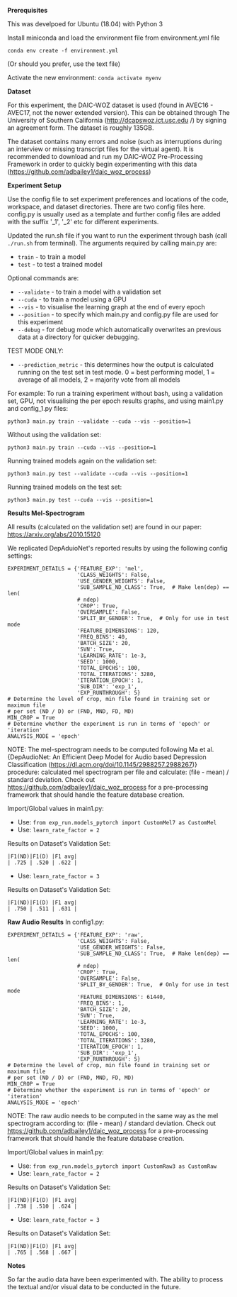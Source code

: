 **Prerequisites**

This was develpoed for Ubuntu (18.04) with Python 3

Install miniconda and load the environment file from environment.yml file

`conda env create -f environment.yml`

(Or should you prefer, use the text file)

Activate the new environment: `conda activate myenv`

**Dataset**

For this experiment, the DAIC-WOZ dataset is used (found in AVEC16 - AVEC17, 
not the newer extended version). This can be 
obtained
 through The University of Southern California (http://dcapswoz.ict.usc.edu
 /) by signing an agreement form. The dataset is roughly 135GB. 
 
 The dataset contains many errors and noise (such as interruptions during an
  interview or missing transcript files for the virtual agent). It is
   recommended to download and run my DAIC-WOZ Pre-Processing Framework in
    order to quickly begin experimenting with this data (https://github.com/adbailey1/daic_woz_process)

**Experiment Setup**

Use the config file to set experiment preferences and locations of the code, workspace, and dataset directories. There are two config files here. config.py is usually used as a template and further config files are added with the suffix '_1', '_2' etc for different experiments. 

Updated the run.sh file if you want to run the experiment through bash (call
 `./run.sh` from terminal). The arguments required by calling main.py
  are: 
 - `train` - to train a model 
- `test` - to test a trained model

Optional commands are: 
- `--validate` - to train a model with a validation set
- `--cuda` - to train a model using a GPU
- `--vis` - to visualise the learning graph at the end of every epoch
- `--position` - to specify which main.py and config.py file are used for this 
  experiment  
- `--debug` - for debug mode which automatically overwrites an previous data at
  a directory for quicker debugging.
  
TEST MODE ONLY:
-  `--prediction_metric` - this determines how the output is calculated 
   running on the test set in test mode. 0 = best performing model, 1 = 
   average of all 
   models, 2 = majority vote from all models  

For example: To run a training experiment without bash, using a validation
 set, GPU, not visualising the per epoch results graphs, and using main1.py 
and config_1.py files:
 
 `python3 main.py train --validate --cuda --vis --position=1`
 
 Without using the validation set:
 
 `python3 main.py train --cuda --vis --position=1`
 
 Running trained models again on the validation set:
 
 `python3 main.py test --validate --cuda --vis --position=1`
 
 Running trained models on the test set:
 
 `python3 main.py test --cuda --vis --position=1`

**Results Mel-Spectrogram**

All results (calculated on the validation set) are found in our paper: 
https://arxiv.org/abs/2010.15120

We replicated DepAduioNet's reported results by using the following config settings:
````
EXPERIMENT_DETAILS = {'FEATURE_EXP': 'mel',
                      'CLASS_WEIGHTS': False,
                      'USE_GENDER_WEIGHTS': False,
                      'SUB_SAMPLE_ND_CLASS': True,  # Make len(dep) == len(
                      # ndep)
                      'CROP': True,
                      'OVERSAMPLE': False,
                      'SPLIT_BY_GENDER': True,  # Only for use in test mode
                      'FEATURE_DIMENSIONS': 120,
                      'FREQ_BINS': 40,
                      'BATCH_SIZE': 20,
                      'SVN': True,
                      'LEARNING_RATE': 1e-3,
                      'SEED': 1000,
                      'TOTAL_EPOCHS': 100,
                      'TOTAL_ITERATIONS': 3280,
                      'ITERATION_EPOCH': 1,
                      'SUB_DIR': 'exp_1',
                      'EXP_RUNTHROUGH': 5}
# Determine the level of crop, min file found in training set or maximum file
# per set (ND / D) or (FND, MND, FD, MD)
MIN_CROP = True
# Determine whether the experiment is run in terms of 'epoch' or 'iteration'
ANALYSIS_MODE = 'epoch'
````

NOTE: The mel-spectrogram needs to be computed following Ma et al. {DepAudioNet: An Efficient Deep Model for Audio based Depression Classification (https://dl.acm.org/doi/10.1145/2988257.2988267)} procedure: calculated mel spectrogram per file and calculate: (file - mean) / standard deviation. Check out https://github.com/adbailey1/daic_woz_process for a pre-processing framework that should handle the feature database creation.

Import/Global values in main1.py:

- Use: `from exp_run.models_pytorch import CustomMel7 as CustomMel`
- Use: `learn_rate_factor = 2`

Results on Dataset's Validation Set: 

````
|F1(ND)|F1(D) |F1 avg|
| .725 | .520 | .622 |
````

- Use: `learn_rate_factor = 3`

Results on Dataset's Validation Set: 

````
|F1(ND)|F1(D) |F1 avg|
| .750 | .511 | .631 | 
````

**Raw Audio Results**
In config1.py:

````
EXPERIMENT_DETAILS = {'FEATURE_EXP': 'raw',
                      'CLASS_WEIGHTS': False,
                      'USE_GENDER_WEIGHTS': False,
                      'SUB_SAMPLE_ND_CLASS': True,  # Make len(dep) == len(
                      # ndep)
                      'CROP': True,
                      'OVERSAMPLE': False,
                      'SPLIT_BY_GENDER': True,  # Only for use in test mode
                      'FEATURE_DIMENSIONS': 61440,
                      'FREQ_BINS': 1,
                      'BATCH_SIZE': 20,
                      'SVN': True,
                      'LEARNING_RATE': 1e-3,
                      'SEED': 1000,
                      'TOTAL_EPOCHS': 100,
                      'TOTAL_ITERATIONS': 3280,
                      'ITERATION_EPOCH': 1,
                      'SUB_DIR': 'exp_1',
                      'EXP_RUNTHROUGH': 5}
# Determine the level of crop, min file found in training set or maximum file
# per set (ND / D) or (FND, MND, FD, MD)
MIN_CROP = True
# Determine whether the experiment is run in terms of 'epoch' or 'iteration'
ANALYSIS_MODE = 'epoch'
````

NOTE: The raw audio needs to be computed in the same way as the mel spectrogram according to: (file - mean) / standard deviation. Check out https://github.com/adbailey1/daic_woz_process for a pre-processing framework that should handle the feature database creation.

Import/Global values in main1.py:

- Use: `from exp_run.models_pytorch import CustomRaw3 as CustomRaw`
- Use: `learn_rate_factor = 2`

Results on Dataset's Validation Set: 

````
|F1(ND)|F1(D) |F1 avg|
| .738 | .510 | .624 |
````

- Use: `learn_rate_factor = 3`

Results on Dataset's Validation Set:

````
|F1(ND)|F1(D) |F1 avg|
| .765 | .568 | .667 | 
````

**Notes**

So far the audio data have been experimented with. The
 ability to process the textual and/or visual data to be conducted in the 
future.  


